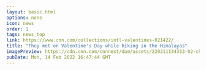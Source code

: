 ```yaml
---
layout: basic.html
options: none
icon: news
order: 1
tags: news_top
link: https://www.cnn.com/collections/intl-valentines-021422/
title: "They met on Valentine's Day while hiking in the Himalayas"
imagePreview: https://cdn.cnn.com/cnnnext/dam/assets/220211134353-02-chance-encounter-extra-video-synd-2.jpg
pubDate: Mon, 14 Feb 2022 16:47:44 GMT
---
```

